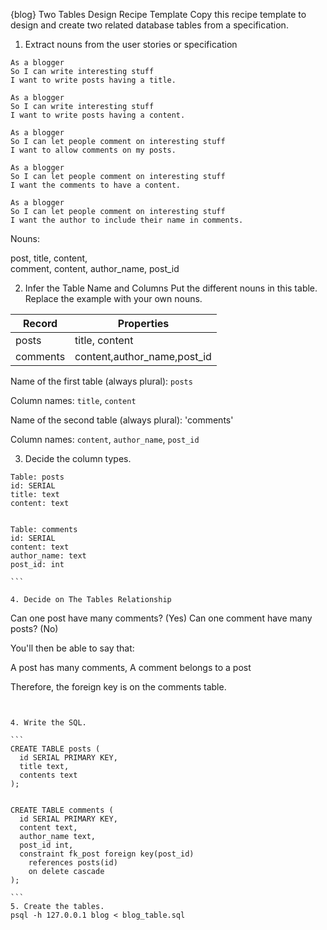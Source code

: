 {blog} Two Tables Design Recipe Template
Copy this recipe template to design and create two related database tables from a specification.

1. Extract nouns from the user stories or specification

```
As a blogger
So I can write interesting stuff
I want to write posts having a title.

As a blogger
So I can write interesting stuff
I want to write posts having a content.

As a blogger
So I can let people comment on interesting stuff
I want to allow comments on my posts.

As a blogger
So I can let people comment on interesting stuff
I want the comments to have a content.

As a blogger
So I can let people comment on interesting stuff
I want the author to include their name in comments.
```
Nouns:  

post, title, content,  
comment, content, author_name, post_id 



2. Infer the Table Name and Columns
Put the different nouns in this table. Replace the example with your own nouns.


| Record      | Properties                 |
| ----------- | -------------------------  |
| posts       | title, content             |
| comments    | content,author_name,post_id|



Name of the first table (always plural): `posts`

Column names: `title`, `content`

Name of the second table (always plural): 'comments'

Column names: `content`, `author_name`, `post_id`



3. Decide the column types.
````
Table: posts
id: SERIAL
title: text
content: text


Table: comments
id: SERIAL
content: text
author_name: text
post_id: int

```

4. Decide on The Tables Relationship

````
Can one post have many comments? (Yes)
Can one comment have many posts? (No)

You'll then be able to say that:

A post has many comments,
A comment belongs to a post

Therefore, the foreign key is on the comments table. 

````


4. Write the SQL.

```
CREATE TABLE posts (
  id SERIAL PRIMARY KEY,
  title text,
  contents text
);


CREATE TABLE comments (
  id SERIAL PRIMARY KEY,
  content text,
  author_name text,
  post_id int,
  constraint fk_post foreign key(post_id)
    references posts(id)
    on delete cascade
);

```
5. Create the tables.
psql -h 127.0.0.1 blog < blog_table.sql
